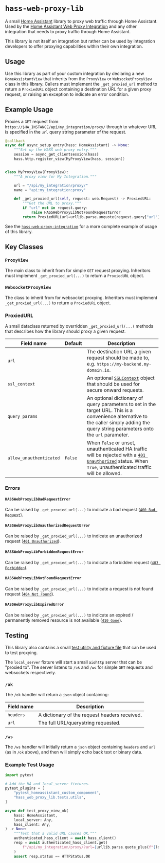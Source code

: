 # `hass-web-proxy-lib`

A small [Home Assistant](https://www.home-assistant.io/) library to proxy web
traffic through Home Assistant. Used by the [Home Assistant Web Proxy
Integration](https://github.com/dermotduffy/hass-web-proxy-integration/) and any
other integration that needs to proxy traffic through Home Assistant.

This library is not itself an integration but rather can be used by integration
developers to offer proxying capabilities within their own integration.

## Usage

Use this library as part of your custom integration by declaring a new
`HomeAssistantView` that inherits from the `ProxyView` or `WebsocketProxyView`
class in this library. Callers must implement the `_get_proxied_url` method to
return a `ProxiedURL` object containing a destination URL for a given proxy
request, or raising an exception to indicate an error condition.

## Example Usage

Proxies a `GET` request from `https://$HA_INSTANCE/api/my_integration/proxy/`
through to whatever URL is specified in the `url` query string parameter of the
request.

```py
@callback
async def async_setup_entry(hass: HomeAssistant) -> None:
    """Set up the HASS web proxy entry."""
    session = async_get_clientsession(hass)
    hass.http.register_view(MyProxyView(hass, session))


class MyProxyView(ProxyView):
    """A proxy view for My Integration."""

    url = "/api/my_integration/proxy/"
    name = "api:my_integration:proxy"

    def _get_proxied_url(self, request: web.Request) -> ProxiedURL:
        """Get the URL to proxy."""
        if "url" not in request.query:
            raise HASSWebProxyLibNotFoundRequestError
        return ProxiedURL(url=urllib.parse.unquote(request.query["url"]))
```

See the
[`hass-web-proxy-integration`](https://github.com/dermotduffy/hass-web-proxy-integration/blob/main/custom_components/hass_web_proxy/proxy.py)
for a more complete example of usage of this library.

## Key Classes

### `ProxyView`

The main class to inherit from for simple `GET` request proxying. Inheritors
must implement `_get_proxied_url(...)` to return a `ProxiedURL` object.

### `WebsocketProxyView`

The class to inherit from for websocket proxying. Inheritors must implement
`_get_proxied_url(...)` to return a `ProxiedURL` object.

### ProxiedURL

A small dataclass returned by overridden `_get_proxied_url(...)` methods that describes how the library should proxy a given request.

| Field name              | Default | Description                                                                                                                                                                                                                |
| ----------------------- | ------- | -------------------------------------------------------------------------------------------------------------------------------------------------------------------------------------------------------------------------- |
| `url`                   |         | The destination URL a given request should be made to, e.g. `https://my-backend.my-domain.io`.                                                                                                                             |
| `ssl_context`           |         | An optional [`SSLContext`](https://docs.python.org/3/library/ssl.html#ssl.SSLContext) object that should be used for secure onward requests.                                                                               |
| `query_params`          |         | An optional dictionary of query parameters to set in the target URL. This is a convenience alternative to the caller simply adding the query string parameters onto the `url` parameter.                                   |
| `allow_unauthenticated` | `False` | When `False` or unset, unauthenticated HA traffic will be rejected with a [`401 Unauthorized`](https://developer.mozilla.org/en-US/docs/Web/HTTP/Status/401) status. When `True`, unauthenticated traffic will be allowed. |

### Errors

#### `HASSWebProxyLibBadRequestError`

Can be raised by `_get_proxied_url(...)` to indicate a bad request ([`400 Bad
Request`](https://developer.mozilla.org/en-US/docs/Web/HTTP/Status/400)).

#### `HASSWebProxyLibUnauthorizedRequestError`

Can be raised by `_get_proxied_url(...)` to indicate an unauthorized request
([`401
Unauthorized`](https://developer.mozilla.org/en-US/docs/Web/HTTP/Status/401)).

#### `HASSWebProxyLibForbiddenRequestError`

Can be raised by `_get_proxied_url(...)` to indicate a forbidden request ([`403
Forbidden`](https://developer.mozilla.org/en-US/docs/Web/HTTP/Status/403)).

#### `HASSWebProxyLibNotFoundRequestError`

Can be raised by `_get_proxied_url(...)` to indicate a request is not found request
([`404 Not
Found`](https://developer.mozilla.org/en-US/docs/Web/HTTP/Status/404)).

#### `HASSWebProxyLibExpiredError`

Can be raised by `_get_proxied_url(...)` to indicate an expired / permanently removed
resource is not available ([`410
Gone`](https://developer.mozilla.org/en-US/docs/Web/HTTP/Status/410)).

## Testing

This library also contains a small [test utility and fixture
file](https://github.com/dermotduffy/hass-web-proxy-lib/blob/main/hass_web_proxy_lib/tests/utils.py)
that can be used to test proxying.

The `local_server` fixture will start a small `aiohttp` server that can be
"proxied to". The server listens to `/ok` and `/ws` for simple `GET` requests
and websockets respectively.

### `/ok`

The `/ok` handler will return a `json` object containing:

| Field name | Description                                   |
| ---------- | --------------------------------------------- |
| `headers`  | A dictionary of the request headers received. |
| `url`      | The full URL/querystring requested.           |

### `/ws`

The `/ws` handler will initially return a `json` object containing `headers` and
`url` (as in `/ok` above), and then will simply echo back text or binary data.

### Example Test Usage

```py
import pytest

# Add the HA and local_server fixtures.
pytest_plugins = [
    "pytest_homeassistant_custom_component",
    "hass_web_proxy_lib.tests.utils",
]

async def test_proxy_view_ok(
    hass: HomeAssistant,
    local_server: Any,
    hass_client: Any,
) -> None:
    """Test that a valid URL causes OK."""
    authenticated_hass_client = await hass_client()
    resp = await authenticated_hass_client.get(
        f"/api/my_integration/proxy/?url={urllib.parse.quote_plus(f"{local_server}ok")}"
    )
    assert resp.status == HTTPStatus.OK
```
